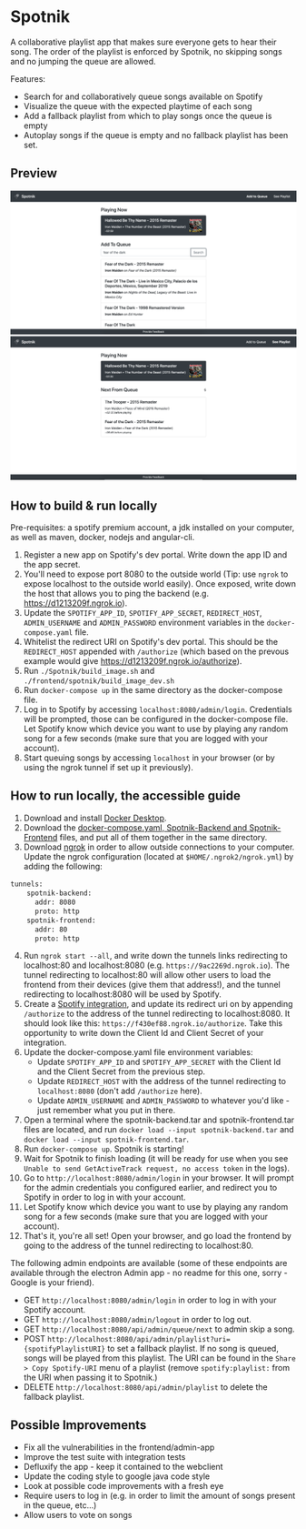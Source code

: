 # Spotnik

A collaborative playlist app that makes sure everyone gets to hear their song. The order of the playlist is enforced by Spotnik, no skipping songs and no jumping the queue are allowed.

Features:
- Search for and collaboratively queue songs available on Spotify
- Visualize the queue with the expected playtime of each song
- Add a fallback playlist from which to play songs once the queue is empty
- Autoplay songs if the queue is empty and no fallback playlist has been set.

## Preview
![screenshot of the add to playlist page](preview/search.png)
![screenshot of the queue page](preview/queue.png)

## How to build & run locally
Pre-requisites: a spotify premium account, a jdk installed on your computer, as well as maven, docker, nodejs and angular-cli.

1) Register a new app on Spotify's dev portal. Write down the app ID and the app secret.
2) You'll need to expose port 8080 to the outside world (Tip: use `ngrok` to expose localhost to the outside world easily). Once exposed, write down the host that allows you to ping the backend (e.g. https://d1213209f.ngrok.io).
3) Update the `SPOTIFY_APP_ID`, `SPOTIFY_APP_SECRET`, `REDIRECT_HOST`, `ADMIN_USERNAME` and `ADMIN_PASSWORD` environment variables in the `docker-compose.yaml` file.
4) Whitelist the redirect URI on Spotify's dev portal. This should be the `REDIRECT_HOST` appended with `/authorize` (which based on the prevous example would give https://d1213209f.ngrok.io/authorize).
5) Run `./Spotnik/build_image.sh` and `./frontend/spotnik/build_image_dev.sh`
6) Run `docker-compose up` in the same directory as the docker-compose file.
7) Log in to Spotify by accessing `localhost:8080/admin/login`. Credentials will be prompted, those can be configured in the docker-compose file. Let Spotify know which device you want to use by playing any random song for a few seconds (make sure that you are logged with your account).
8) Start queuing songs by accessing `localhost` in your browser (or by using the ngrok tunnel if set up it previously).

## How to run locally, the accessible guide

1) Download and install [Docker Desktop](https://hub.docker.com/).
2) Download the [docker-compose.yaml, Spotnik-Backend and Spotnik-Frontend](https://drive.google.com/open?id=1D7nBAQry2kMSwdGLxTV27EZoYd3NNPEh) files, and put all of them together in the same directory.
3) Download [ngrok](https://ngrok.com/) in order to allow outside connections to your computer. Update the ngrok configuration (located at `$HOME/.ngrok2/ngrok.yml`) by adding the following:
```
tunnels:
	spotnik-backend:
	  addr: 8080
	  proto: http
	spotnik-frontend:
	  addr: 80
	  proto: http
```
4) Run `ngrok start --all`, and write down the tunnels links redirecting to localhost:80 and localhost:8080 (e.g. `https://9ac2269d.ngrok.io`). The tunnel redirecting to localhost:80 will allow other users to load the frontend from their devices (give them that address!), and the tunnel redirecting to localhost:8080 will be used by Spotify.
5) Create a [Spotify integration](https://developer.spotify.com/dashboard/login), and update its redirect uri on by appending `/authorize` to the address of the tunnel redirecting to localhost:8080. It should look like this: `https://f430ef88.ngrok.io/authorize`. Take this opportunity to write down the Client Id and Client Secret of your integration.
6) Update the docker-compose.yaml file environment variables:
	- Update `SPOTIFY_APP_ID` and `SPOTIFY_APP_SECRET` with the Client Id and the Client Secret from the previous step.
 	- Update `REDIRECT_HOST` with the address of the tunnel redirecting to `localhost:8080` (don't add `/authorize` here).
	- Update `ADMIN_USERNAME` and `ADMIN_PASSWORD` to whatever you'd like - just remember what you put in there.
7) Open a terminal where the spotnik-backend.tar and spotnik-frontend.tar files are located, and run `docker load --input spotnik-backend.tar` and `docker load --input spotnik-frontend.tar`.
8) Run `docker-compose up`. Spotnik is starting!
9) Wait for Spotnik to finish loading (it will be ready for use when you see `Unable to send GetActiveTrack request, no access token` in the logs).
10) Go to `http://localhost:8080/admin/login` in your browser. It will prompt for the admin credentials you configured earlier, and redirect you to Spotify in order to log in with your account.
11) Let Spotify know which device you want to use by playing any random song for a few seconds (make sure that you are logged with your account).
12) That's it, you're all set! Open your browser, and go load the frontend by going to the address of the tunnel redirecting to localhost:80.

The following admin endpoints are available (some of these endpoints are available through the electron Admin app - no readme for this one, sorry - Google is your friend).
- GET `http://localhost:8080/admin/login` in order to log in with your Spotify account.
- GET `http://localhost:8080/admin/logout` in order to log out.
- GET `http://localhost:8080/api/admin/queue/next` to admin skip a song.
- POST `http://localhost:8080/api/admin/playlist?uri={spotifyPlaylistURI}` to set a fallback playlist. If no song is queued, songs will be played from this playlist. The URI can be found in the `Share > Copy Spotify-URI` menu of a playlist (remove `spotify:playlist:` from the URI when passing it to Spotnik.)
- DELETE `http://localhost:8080/api/admin/playlist` to delete the fallback playlist.

## Possible Improvements
- Fix all the vulnerabilities in the frontend/admin-app
- Improve the test suite with integration tests
- Defluxify the app - keep it contained to the webclient
- Update the coding style to google java code style
- Look at possible code improvements with a fresh eye
- Require users to log in (e.g. in order to limit the amount of songs present in the queue, etc...)
- Allow users to vote on songs
